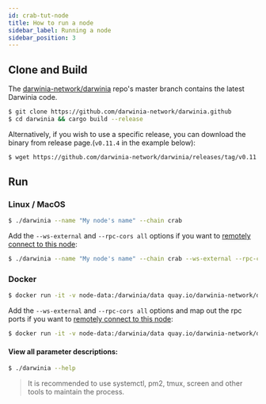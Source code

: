 ```yaml
---
id: crab-tut-node
title: How to run a node
sidebar_label: Running a node
sidebar_position: 3
---
```


## Clone and Build

The [darwinia-network/darwinia](https://github.com/darwinia-network/darwinia) repo's master branch contains the latest Darwinia code.

```sh
$ git clone https://github.com/darwinia-network/darwinia.github
$ cd darwinia && cargo build --release
```
Alternatively, if you wish to use a specific release, you can download the binary from release page.(`v0.11.4` in the example below):

```sh
$ wget https://github.com/darwinia-network/darwinia/releases/tag/v0.11.4/darwinia-x86_64-linux-gnu.tar.bz2
```

## Run


### Linux / MacOS

```sh
$ ./darwinia --name "My node's name" --chain crab
```

Add the `--ws-external` and `--rpc-cors all` options if you want to [remotely connect to this node](https://wiki.polkadot.network/docs/en/maintain-wss):

```sh
$ ./darwinia --name "My node's name" --chain crab --ws-external --rpc-cors all
```

### Docker

```sh
$ docker run -it -v node-data:/darwinia/data quay.io/darwinia-network/darwinia:v0.11.4 --base-path /darwinia/data/01 --name "My node's name" --chain crab
```

Add the `--ws-external` and `--rpc-cors all` options and map out the rpc ports if you want to [remotely connect to this node](https://wiki.polkadot.network/docs/en/maintain-wss):


```sh
$ docker run -it -v node-data:/darwinia/data quay.io/darwinia-network/darwinia:v0.11.4 --base-path /darwinia/data/01 --name "My node's name" --chain crab --ws-external --rpc-cors all
```
#### View all parameter descriptions:

```sh
$ ./darwinia --help
```

> It is recommended to use systemctl, pm2, tmux, screen and other tools to maintain the process.

